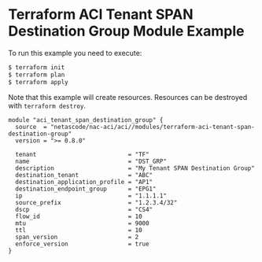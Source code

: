 <!-- BEGIN_TF_DOCS -->
# Terraform ACI Tenant SPAN Destination Group Module Example

To run this example you need to execute:

```bash
$ terraform init
$ terraform plan
$ terraform apply
```

Note that this example will create resources. Resources can be destroyed with `terraform destroy`.

```hcl
module "aci_tenant_span_destination_group" {
  source  = "netascode/nac-aci/aci//modules/terraform-aci-tenant-span-destination-group"
  version = ">= 0.8.0"

  tenant                          = "TF"
  name                            = "DST_GRP"
  description                     = "My Tenant SPAN Destination Group"
  destination_tenant              = "ABC"
  destination_application_profile = "AP1"
  destination_endpoint_group      = "EPG1"
  ip                              = "1.1.1.1"
  source_prefix                   = "1.2.3.4/32"
  dscp                            = "CS4"
  flow_id                         = 10
  mtu                             = 9000
  ttl                             = 10
  span_version                    = 2
  enforce_version                 = true
}
```
<!-- END_TF_DOCS -->